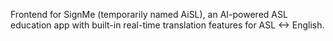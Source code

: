 Frontend for SignMe (temporarily named AiSL), an AI-powered ASL education app with built-in real-time translation features for ASL <-> English.
